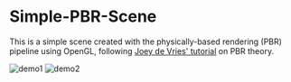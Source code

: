 # Simple-PBR-Scene

This is a simple scene created with the physically-based rendering (PBR) pipeline using OpenGL, following [Joey de Vries' tutorial][tutorial] on PBR theory.


![demo1](https://github.com/tonysheng01/Simple-PBR-Scene/blob/main/demo/demo1.png)
![demo2](https://github.com/tonysheng01/Simple-PBR-Scene/blob/main/demo/demo2.png)

[tutorial]: https://learnopengl.com/PBR/Theory
